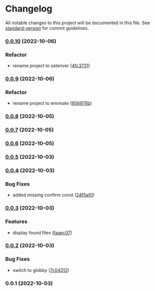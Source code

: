 # Changelog

All notable changes to this project will be documented in this file. See [standard-version](https://github.com/conventional-changelog/standard-version) for commit guidelines.

### [0.0.10](https://github.com/exreplay/dotenv-helper/compare/v0.0.9...v0.0.10) (2022-10-06)


### Refactor

* rename project to setenver ([4fc3731](https://github.com/exreplay/dotenv-helper/commit/4fc37311d013d4738c3427ddcf28569194e7086f))

### [0.0.9](https://github.com/exreplay/dotenv-helper/compare/v0.0.8...v0.0.9) (2022-10-06)


### Refactor

* rename project to envmate ([956978b](https://github.com/exreplay/dotenv-helper/commit/956978b289231ff3fb06b1156b1746aa50541380))

### [0.0.8](https://github.com/exreplay/dotenv-helper/compare/v0.0.7...v0.0.8) (2022-10-05)

### [0.0.7](https://github.com/exreplay/dotenv-helper/compare/v0.0.6...v0.0.7) (2022-10-05)

### [0.0.6](https://github.com/exreplay/dotenv-helper/compare/v0.0.5...v0.0.6) (2022-10-05)

### [0.0.5](https://github.com/exreplay/dotenv-helper/compare/v0.0.4...v0.0.5) (2022-10-03)

### [0.0.4](https://github.com/exreplay/dotenv-helper/compare/v0.0.3...v0.0.4) (2022-10-03)


### Bug Fixes

* added missing confirm const ([24f5af0](https://github.com/exreplay/dotenv-helper/commit/24f5af04554e7407315e9893decf2aa384a38c2f))

### [0.0.3](https://github.com/exreplay/dotenv-helper/compare/v0.0.2...v0.0.3) (2022-10-03)


### Features

* display found files ([faaec07](https://github.com/exreplay/dotenv-helper/commit/faaec0778db0eec1893ee1d45c5f89bc5790f7d9))

### [0.0.2](https://github.com/exreplay/dotenv-helper/compare/v0.0.1...v0.0.2) (2022-10-03)


### Bug Fixes

* switch to globby ([7c04312](https://github.com/exreplay/dotenv-helper/commit/7c043121426328411e18a3d115b2af97c8d7499a))

### 0.0.1 (2022-10-03)
